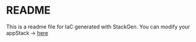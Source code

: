 # README
This is a readme file for IaC generated with StackGen.
You can modify your appStack -> [here](http://main.dev.stackgen.com/appstacks/a344f1b3-f08f-4ff3-9820-b283e8a309b5)
